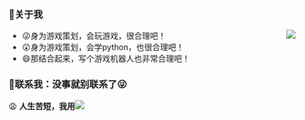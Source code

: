 ### 📝关于我
<a href="#">
  <img align="right" src="https://github-readme-stats.vercel.app/api?username=justundertaker&count_private=true&show_icons=true&bg_color=15,f2f7fd,E0EAFC" />
</a>

- 😜身为游戏策划，会玩游戏，很合理吧！
- 😲身为游戏策划，会学python，也很合理吧！
- 😄那结合起来，写个游戏机器人也非常合理吧！

### 💬联系我：没事就别联系了😜

😩 **人生苦短，我用![](https://img.shields.io/badge/-Python-3e74a2?style=flat-square&logo=Python&logoColor=fff)**

